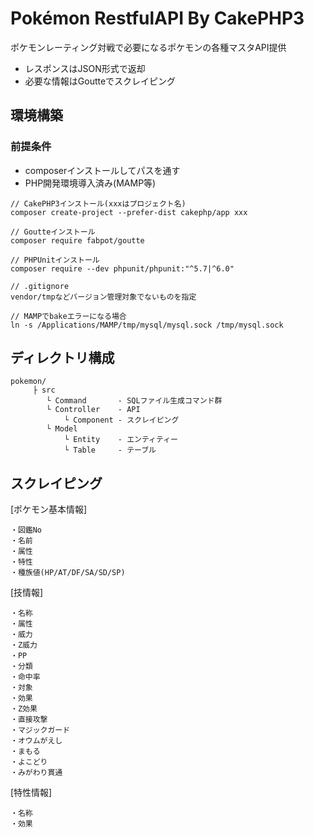 
# Pokémon RestfulAPI By CakePHP3

ポケモンレーティング対戦で必要になるポケモンの各種マスタAPI提供
- レスポンスはJSON形式で返却
- 必要な情報はGoutteでスクレイピング

## 環境構築

### 前提条件
- composerインストールしてパスを通す
- PHP開発環境導入済み(MAMP等)

```
// CakePHP3インストール(xxxはプロジェクト名)
composer create-project --prefer-dist cakephp/app xxx

// Goutteインストール
composer require fabpot/goutte

// PHPUnitインストール
composer require --dev phpunit/phpunit:"^5.7|^6.0"

// .gitignore
vendor/tmpなどバージョン管理対象でないものを指定

// MAMPでbakeエラーになる場合
ln -s /Applications/MAMP/tmp/mysql/mysql.sock /tmp/mysql.sock
```

## ディレクトリ構成

```
pokemon/
     ├ src
        └ Command       - SQLファイル生成コマンド群
        └ Controller    - API
            └ Component - スクレイピング
        └ Model
            └ Entity    - エンティティー
            └ Table     - テーブル
```

## スクレイピング

[ポケモン基本情報]
```
・図鑑No
・名前
・属性
・特性
・種族値(HP/AT/DF/SA/SD/SP)
```

[技情報]
```
・名称
・属性
・威力
・Z威力
・PP
・分類
・命中率
・対象
・効果
・Z効果
・直接攻撃
・マジックガード
・オウムがえし
・まもる
・よこどり
・みがわり貫通
```

[特性情報]
```
・名称
・効果
```